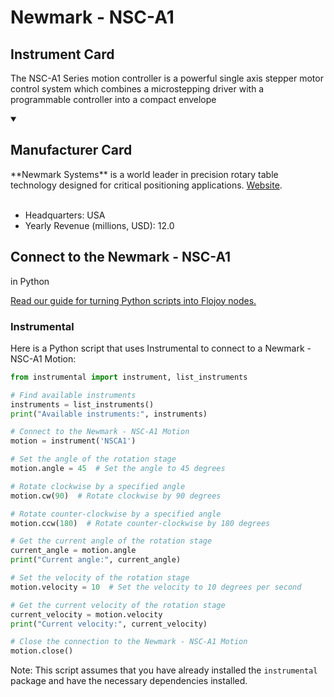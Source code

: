 
# Newmark - NSC-A1


## Instrument Card

The NSC-A1 Series motion controller is a powerful single axis stepper motor control system which combines a microstepping driver with a programmable controller into a compact envelope

<details open>
<summary><h2>Manufacturer Card</h2></summary>
**Newmark Systems** is a world leader in precision rotary table technology designed for critical positioning applications. <a href=https://www.newmarksystems.com/>Website</a>.
<br></br>
<ul>
  <li>Headquarters: USA</li>
  <li>Yearly Revenue (millions, USD): 12.0</li>
</ul>
</details>

## Connect to the Newmark - NSC-A1
 in Python

[Read our guide for turning Python scripts into Flojoy nodes.](https://docs.flojoy.ai/custom-nodes/creating-custom-node/)


### Instrumental

Here is a Python script that uses Instrumental to connect to a Newmark - NSC-A1 Motion:

```python
from instrumental import instrument, list_instruments

# Find available instruments
instruments = list_instruments()
print("Available instruments:", instruments)

# Connect to the Newmark - NSC-A1 Motion
motion = instrument('NSCA1')

# Set the angle of the rotation stage
motion.angle = 45  # Set the angle to 45 degrees

# Rotate clockwise by a specified angle
motion.cw(90)  # Rotate clockwise by 90 degrees

# Rotate counter-clockwise by a specified angle
motion.ccw(180)  # Rotate counter-clockwise by 180 degrees

# Get the current angle of the rotation stage
current_angle = motion.angle
print("Current angle:", current_angle)

# Set the velocity of the rotation stage
motion.velocity = 10  # Set the velocity to 10 degrees per second

# Get the current velocity of the rotation stage
current_velocity = motion.velocity
print("Current velocity:", current_velocity)

# Close the connection to the Newmark - NSC-A1 Motion
motion.close()
```

Note: This script assumes that you have already installed the `instrumental` package and have the necessary dependencies installed.

